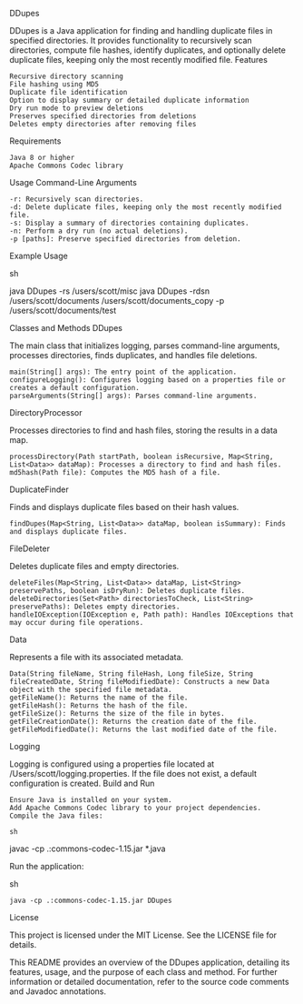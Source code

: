 DDupes

DDupes is a Java application for finding and handling duplicate files in specified directories. It provides functionality to recursively scan directories, compute file hashes, identify duplicates, and optionally delete duplicate files, keeping only the most recently modified file.
Features

    Recursive directory scanning
    File hashing using MD5
    Duplicate file identification
    Option to display summary or detailed duplicate information
    Dry run mode to preview deletions
    Preserves specified directories from deletions
    Deletes empty directories after removing files

Requirements

    Java 8 or higher
    Apache Commons Codec library

Usage
Command-Line Arguments

    -r: Recursively scan directories.
    -d: Delete duplicate files, keeping only the most recently modified file.
    -s: Display a summary of directories containing duplicates.
    -n: Perform a dry run (no actual deletions).
    -p [paths]: Preserve specified directories from deletion.

Example Usage

sh

java DDupes -rs /users/scott/misc
java DDupes -rdsn /users/scott/documents /users/scott/documents_copy -p /users/scott/documents/test

Classes and Methods
DDupes

The main class that initializes logging, parses command-line arguments, processes directories, finds duplicates, and handles file deletions.

    main(String[] args): The entry point of the application.
    configureLogging(): Configures logging based on a properties file or creates a default configuration.
    parseArguments(String[] args): Parses command-line arguments.

DirectoryProcessor

Processes directories to find and hash files, storing the results in a data map.

    processDirectory(Path startPath, boolean isRecursive, Map<String, List<Data>> dataMap): Processes a directory to find and hash files.
    md5hash(Path file): Computes the MD5 hash of a file.

DuplicateFinder

Finds and displays duplicate files based on their hash values.

    findDupes(Map<String, List<Data>> dataMap, boolean isSummary): Finds and displays duplicate files.

FileDeleter

Deletes duplicate files and empty directories.

    deleteFiles(Map<String, List<Data>> dataMap, List<String> preservePaths, boolean isDryRun): Deletes duplicate files.
    deleteDirectories(Set<Path> directoriesToCheck, List<String> preservePaths): Deletes empty directories.
    handleIOException(IOException e, Path path): Handles IOExceptions that may occur during file operations.

Data

Represents a file with its associated metadata.

    Data(String fileName, String fileHash, Long fileSize, String fileCreatedDate, String fileModifiedDate): Constructs a new Data object with the specified file metadata.
    getFileName(): Returns the name of the file.
    getFileHash(): Returns the hash of the file.
    getFileSize(): Returns the size of the file in bytes.
    getFileCreationDate(): Returns the creation date of the file.
    getFileModifiedDate(): Returns the last modified date of the file.

Logging

Logging is configured using a properties file located at /Users/scott/logging.properties. If the file does not exist, a default configuration is created.
Build and Run

    Ensure Java is installed on your system.
    Add Apache Commons Codec library to your project dependencies.
    Compile the Java files:

    sh

javac -cp .:commons-codec-1.15.jar *.java

Run the application:

sh

    java -cp .:commons-codec-1.15.jar DDupes

License

This project is licensed under the MIT License. See the LICENSE file for details.

This README provides an overview of the DDupes application, detailing its features, usage, and the purpose of each class and method. For further information or detailed documentation, refer to the source code comments and Javadoc annotations.
